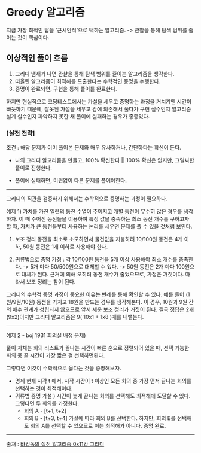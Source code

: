 # Greedy 알고리즘

지금 가장 최적인 답을 '근시안적'으로 택하는 알고리즘.
-> 관찰을 통해 탐색 범위를 줄이는 것이 핵심이다.

## 이상적인 풀이 흐름

1. 그리디 냄새가 나면 관찰을 통해 탐색 범위를 줄이는 알고리즘을 생각한다.
2. 떠올린 알고리즘이 최적해를 도출한다는 수학적인 증명을 수행한다.
3. 증명이 완료되면, 구현을 통해 풀이를 완료한다.

하지만 현실적으로 코딩테스트에서는 가설을 세우고 증명하는 과정을 거치기엔 시간이 빠듯하기 때문에, 잘못된 가설을 세우고 감에 의존해서 풀다가 구현 실수인지 알고리즘 설계 실수인지 파악하지 못한 채 풀이에 실패하는 경우가 종종있다.

### [실전 전략]

조건 : 해당 문제가 이미 풀어본 문제와 매우 유사하거나, 간단하다는 확신이 든다.

- 나의 그리디 알고리즘을 만들고, 100% 확신한다 || 100% 확신은 없지만, 그럴싸한 풀이로 진행한다.

- 풀이에 실패하면, 미련없이 다른 문제를 풀어야한다.

---

그리디의 직관을 검증하기 위해서는 수학적으로 증명하는 과정이 필요하다.

예제 1)
가치를 가진 일련의 동전 수열이 주어지고 개별 동전이 무수히 많은 경우를 생각하자.
이 때 주어진 동전들을 이용하여 특정 값을 충족하는 최소 동전 개수를 구하고자 할 때, 가치가 큰 동전들부터 사용하는 논리를 세우면 문제를 풀 수 있을 것처럼 보인다.

1. 보조 정리
   동전을 최소로 소모하면서 물건값을 지불하려 10/100원 동전은 4개 이하, 50원 동전은 1개 이하로 사용해야 한다.

2. 귀류법으로 증명
   가정 : 각 10/100원 동전을 5개 이상 사용해야 최소 개수를 충족한다.
   -> 5개 마다 50/500원으로 대체할 수 있다.
   -> 50원 동전은 2개 마다 100원으로 대체가 된다.
   근거에 의해 오히려 동전 개수가 줄었으므로, 가정은 거짓이다.
   따라서 보조 정리는 참이 된다.

그리디의 수학적 증명 과정이 중요한 이유는 반례를 통해 확인할 수 있다.
예를 들어 (1원/9원/10원) 동전을 가지고 18원을 만드는 경우를 생각해본다.
이 경우, 10원과 9원 간의 배수 관계가 성립되지 않으므로 앞서 세운 보조 정리가 거짓이 된다.
결국 정답은 2개(9x2)이지만 그리디 알고리즘은 9( 10x1 + 1x8 )개를 내뱉는다.

---

예제 2 - boj 1931 회의실 배정 문제)

풀이 자체는 회의 리스트가 끝나는 시간이 빠른 순으로 정렬되어 있을 때, 선택 가능한 회의 중 끝 시간이 가장 짧은 걸 선택하면된다.

그렇다면 이것이 수학적으로 옳다는 것을 증명해보자.

- 명제
  현재 시각 t 에서, 시작 시간이 t 이상인 모든 회의 중 가장 먼저 끝나는 회의를 선택하는 것이 최적해이다.
- 귀류법 증명
  가설 ) 시간이 늦게 끝나는 회의를 선택해도 최적해에 도달할 수 있다.
  그렇다면 두 회의를 가정한다.
  - 회의 A - [t+1, t+2]
  - 회의 B - [t+3, t+4]
    가설에 따라 회의 B를 선택한다.
    하지만, 회의 B를 선택해도 회의 A를 선택할 수 있으므로 이는 최적해가 아니다.
    증명 완료.

---

출처 : [바킹독의 실전 알고리즘 0x11강 그리디](https://www.youtube.com/watch?v=De0Qg-2O80c&list=PLtqbFd2VIQv4O6D6l9HcD732hdrnYb6CY&index=18)

